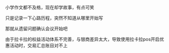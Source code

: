 小学作文都不及格，现在却学故事，有点可笑


只是记录一下心路历程，突然不知道从哪里开始写

那就从遗留问题确认会议开始吧

由于拉卡拉的权益活动体系不完善，与银商差异太大，导致使用拉卡拉pos开启优惠活动时，交易汇总账目对不上
